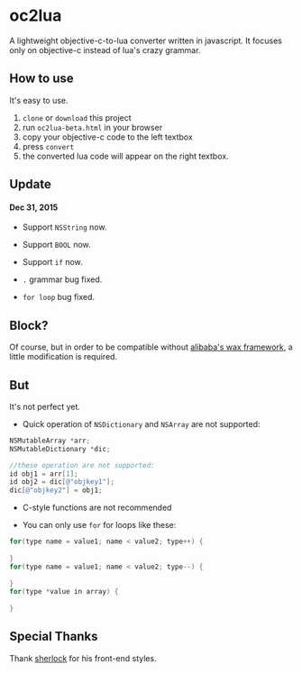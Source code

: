 # oc2lua

A lightweight objective-c-to-lua converter written in javascript. It focuses only on objective-c instead of lua's crazy grammar.

How to use
----------

It's easy to use.

1. `clone` or `download` this project
2. run `oc2lua-beta.html` in your browser
3. copy your objective-c code to the left textbox
4. press `convert`
5. the converted lua code will appear on the right textbox.

Update
----------

#### Dec 31, 2015

* Support `NSString` now.

* Support `BOOL` now.

* Support `if` now.

* `.` grammar bug fixed.

* `for loop` bug fixed.

Block?
----------

Of course, but in order to be compatible without [alibaba's wax framework](http://github.com/alibaba/wax), a little modification is required.

But
----------
It's not perfect yet.

* Quick operation of `NSDictionary` and `NSArray` are not supported:

``` objective-c
NSMutableArray *arr;
NSMutableDictionary *dic;

//these operation are not supported:
id obj1 = arr[1];
id obj2 = dic[@"objkey1"];
dic[@"objkey2"] = obj1;
```

* C-style functions are not recommended

* You can only use `for` for loops like these:

``` objective-c
for(type name = value1; name < value2; type++) {
	
}
for(type name = value1; name < value2; type--) {
	
}
for(type *value in array) {
	
}
```

Special Thanks
----------
Thank [sherlock](https://github.com/sherlock917/node-online) for his front-end styles.